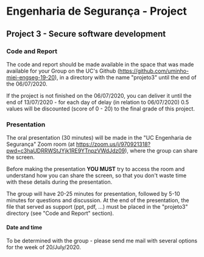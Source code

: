 # Engenharia de Segurança - Project

## Project 3 - Secure software development

### Code and Report

The code and report should be made available in the space that was made available for your Group on the UC's Github (https://github.com/uminho-miei-engseg-19-20), in a directory with the name "projeto3" until the end of the 06/07/2020.


If the project is not finished on the 06/07/2020, you can deliver it until the end of 13/07/2020 - for each day of delay (in relation to 06/07/2020) 0.5 values will be discounted (score of 0 - 20) to the final grade of this project.

### Presentation

The oral presentation (30 minutes) will be made in the "UC Engenharia de Segurança" Zoom room (at https://zoom.us/j/970921318?pwd=c3haUDRRWStJYjk1RE9YTnpzVWdJdz09), where the group can share the screen.


Before making the presentation **YOU MUST** try to access the room and understand how you can share the screen, so that you don't waste time with these details during the presentation.


The group will have 20-25 minutes for presentation, followed by 5-10 minutes for questions and discussion. At the end of the presentation, the file that served as support (ppt, pdf, ...) must be placed in the "projeto3" directory (see "Code and Report" section).


#### Date and time

To be determined with the group - please send me mail with several options for the week of 20/July/2020.
